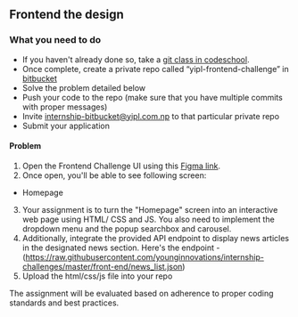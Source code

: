 ## Frontend the design

### What you need to do

* If you haven't already done so, take a [git class in codeschool](https://www.simplilearn.com/learn-git-basics-skillup).
* Once complete, create a private repo called “yipl-frontend-challenge” in [bitbucket](https://bitbucket.org)
* Solve the problem detailed below
* Push your code to the repo (make sure that you have multiple commits with proper messages) 
* Invite internship-bitbucket@yipl.com.np to that particular private repo
* Submit your application

#### Problem

1.  Open the Frontend Challenge UI using this [Figma link](https://www.figma.com/file/XRnfVIsxJLoyJIzuUqQto0/Internship-Test---Frontend?type=design&node-id=0-1&mode=design).
2. Once open, you'll  be able to see following screen: 
 - Homepage
3. Your assignment is to turn the "Homepage" screen into an interactive web page using HTML/ CSS and JS. You also need to implement the dropdown menu and the popup searchbox and carousel.
4. Additionally, integrate the provided API endpoint to display news articles in the designated news section. Here's the endpoint - (https://raw.githubusercontent.com/younginnovations/internship-challenges/master/front-end/news_list.json)
5. Upload the html/css/js file into your repo

The assignment will be evaluated based on adherence to proper coding standards and best practices. 

